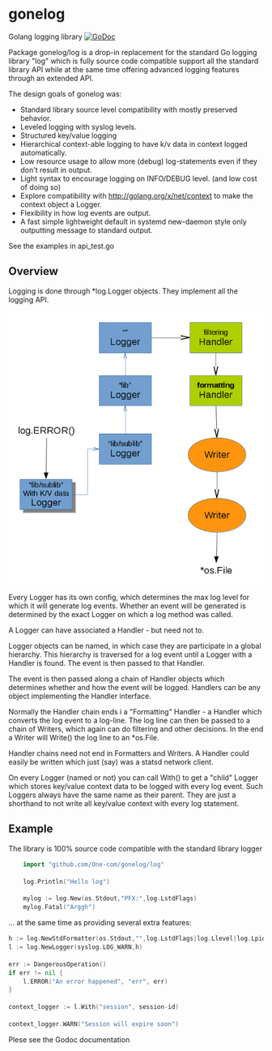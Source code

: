 # gonelog

Golang logging library [![GoDoc](https://godoc.org/github.com/one-com/gonelog/log?status.svg)](https://godoc.org/github.com/one-com/gonelog/log)

Package gonelog/log is a drop-in replacement for the standard Go logging library "log" which is fully source code compatible support all the standard library API while at the same time offering advanced logging features through an extended API.

The design goals of gonelog was:

* Standard library source level compatibility with mostly preserved behavior.
* Leveled logging with syslog levels.
* Structured key/value logging
* Hierarchical context-able logging to have k/v data in context logged automatically.
* Low resource usage to allow more (debug) log-statements even if they don't result in output.
* Light syntax to encourage logging on INFO/DEBUG level. (and low cost of doing so)
* Explore compatibility with http://golang.org/x/net/context to make the context object a Logger.
* Flexibility in how log events are output.
* A fast simple lightweight default in systemd new-daemon style only outputting <level>message to standard output.

See the examples in api_test.go

## Overview

Logging is done through *log.Logger objects. They implement all the logging API.

![diagram](diagram.png)

Every Logger has its own config, which determines the max log level for which it will generate log events. Whether an event will be generated is determined by the exact Logger on which a log method was called.

A Logger can have associated a Handler - but need not to.

Logger objects can be named, in which case they are participate in a global hierarchy. This hierarchy is traversed for a log event until a Logger with a Handler is found. The event is then passed to that Handler.

The event is then passed along a chain of Handler objects which determines whether and how the event will be logged. Handlers can be any object implementing the Handler interface.

Normally the Handler chain ends i a "Formatting" Handler - a Handler which converts the log event to a log-line. The log line can then be passed to a chain of Writers, which again can do filtering and other decisions. In the end a Writer will Write() the log line to an *os.File.

Handler chains need not end in Formatters and Writers. A Handler could easily be written which just (say) was a statsd network client.

On every Logger (named or not) you can call With() to get a "child" Logger which stores key/value context data to be logged with every log event. Such Loggers always have the same name as their parent. They are just a shorthand to not write all key/value context with every log statement.

## Example

The library is 100% source code compatible with the standard library logger

```go
    import "github.com/One-com/gonelog/log"

    log.Println("Hello log")

    mylog := log.New(os.Stdout,"PFX:",log.LstdFlags)
    mylog.Fatal("Arggh")
```

... at the same time as providing several extra features:

```go
h := log.NewStdFormatter(os.Stdout,"",log.LstdFlags|log.Llevel|log.Lpid|log.Lshortfile)
l := log.NewLogger(syslog.LOG_WARN,h)

err := DangerousOperation()
if err != nil {
	l.ERROR("An error happened", "err", err)
}

context_logger := l.With("session", session-id)

context_logger.WARN("Session will expire soon")

```

Plese see the Godoc documentation

